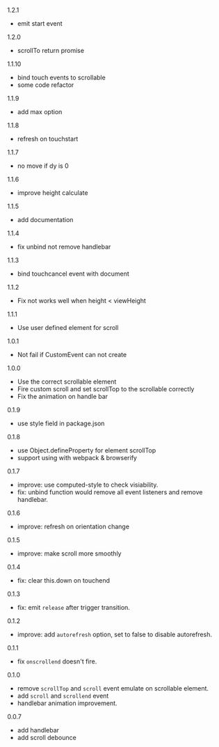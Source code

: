  1.2.1
* emit start event

 1.2.0
* scrollTo return promise

 1.1.10
* bind touch events to scrollable
* some code refactor

 1.1.9
* add max option

 1.1.8
* refresh on touchstart

 1.1.7
* no move if dy is 0

 1.1.6
* improve height calculate

 1.1.5
* add documentation

 1.1.4
* fix unbind not remove handlebar

 1.1.3
* bind touchcancel event with document

 1.1.2
* Fix not works well when height < viewHeight

 1.1.1
* Use user defined element for scroll

 1.0.1
* Not fail if CustomEvent can not create

 1.0.0
* Use the correct scrollable element
* Fire custom scroll and set scrollTop to the scrollable correctly
* Fix the animation on handle bar

 0.1.9
* use style field in package.json

 0.1.8
* use Object.defineProperty for element scrollTop
* support using with webpack & browserify

 0.1.7
* improve: use computed-style to check visiability.
* fix: unbind function would remove all event listeners and remove handlebar.

 0.1.6
* improve: refresh on orientation change

 0.1.5
* improve: make scroll more smoothly

 0.1.4
* fix: clear this.down on touchend

 0.1.3
* fix: emit `release` after trigger transition.

 0.1.2
* improve: add `autorefresh` option, set to false to disable autorefresh.

 0.1.1
* fix `onscrollend` doesn't fire.

 0.1.0

* remove `scrollTop` and `scroll` event emulate on scrollable element.
* add `scroll` and `scrollend` event
* handlebar animation improvement.

 0.0.7

* add handlebar
* add scroll debounce
